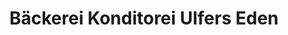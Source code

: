---
title: "Bäckerei Konditorei Ulfers Eden"
url: /jever/baeckerei-konditorei-ulfers-eden/
shop: Bäckerei
---